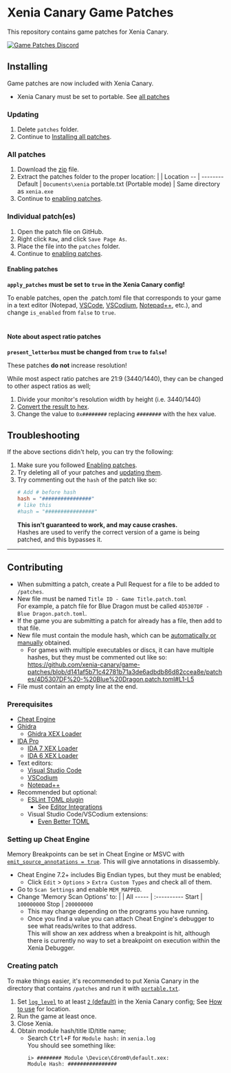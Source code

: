 # Xenia Canary Game Patches
This repository contains game patches for Xenia Canary.

[![Game Patches Discord](https://img.shields.io/discord/930763773109735484?color=5865F2&label=Game%20Patches%20Discord&logo=discord&logoColor=white)](https://discord.gg/fyRWq3xYNz)

## Installing
Game patches are now included with Xenia Canary.
  * Xenia Canary must be set to portable. See [all patches](#All-patches)

### Updating
1. Delete `patches` folder.
2. Continue to [Installing all patches](#All-patches).

### All patches
1. Download the [zip](../../../archive/main.zip) file.
2. Extract the patches folder to the proper location:
    |                            | Location
    --                           | --------
    Default                      | `Documents\xenia`
    portable.txt (Portable mode) | Same directory as `xenia.exe`
3. Continue to [enabling patches](#Enabling-patches).

### Individual patch(es)
1. Open the patch file on GitHub.
2. Right click `Raw`, and click `Save Page As`.
3. Place the file into the `patches` folder.
4. Continue to [enabling patches](#Enabling-patches).

#### Enabling patches
**`apply_patches` must be set to `true` in the Xenia Canary config!**

To enable patches, open the .patch.toml file that corresponds to your game in a text editor (Notepad, [VSCode](https://code.visualstudio.com/), [VSCodium](https://vscodium.com/), [Notepad++](https://notepad-plus-plus.org/), etc.), and change `is_enabled` from `false` to `true`.

#
#### Note about aspect ratio patches
**`present_letterbox` must be changed from `true` to `false`!**

These patches **do not** increase resolution!

While most aspect ratio patches are 21:9 (3440/1440), they can be changed to other aspect ratios as well;

1. Divide your monitor's resolution width by height (i.e. 3440/1440)
2. [Convert the result to hex](https://gregstoll.com/~gregstoll/floattohex).
3. Change the value to `0x########` replacing `########` with the hex value.

## Troubleshooting
If the above sections didn't help, you can try the following:
1. Make sure you followed [Enabling patches](#Enabling-patches).
2. Try deleting all of your patches and [updating them](#Updating).
3. Try commenting out the `hash` of the patch like so:
    ```toml
    # Add # before hash
    hash = "################"
    # like this
    #hash = "################"
    ```
    **This isn't guaranteed to work, and may cause crashes.**
    <br>Hashes are used to verify the correct version of a game is being patched, and this bypasses it.

---

## Contributing
 * When submitting a patch, create a Pull Request for a file to be added to `/patches`.
 * New file must be named `Title ID - Game Title.patch.toml`
  <br>For example, a patch file for Blue Dragon must be called `4D5307DF - Blue Dragon.patch.toml`.
 * If the game you are submitting a patch for already has a file, then add to that file.
 * New file must contain the module hash, which can be [automatically or manually](#Creating-patch) obtained.
    * For games with multiple executables or discs, it can have multiple hashes, but they must be commented out like so:
      https://github.com/xenia-canary/game-patches/blob/d141af5b71c42781b71a3de6adbdb86d82ccea8e/patches/4D5307DF%20-%20Blue%20Dragon.patch.toml#L1-L5
 * File must contain an empty line at the end.

### Prerequisites
* [Cheat Engine](https://www.cheatengine.org)
* [Ghidra](https://ghidra-sre.org/)
    * [Ghidra XEX Loader](https://github.com/zeroKilo/XEXLoaderWV/releases)
* [IDA Pro](https://hex-rays.com/ida-pro/)
    * [IDA 7 XEX Loader](https://github.com/emoose/idaxex)
    * [IDA 6 XEX Loader](https://xorloser.com/blog/?p=395)
* Text editors:
  * [Visual Studio Code](https://code.visualstudio.com/)
  * [VSCodium](https://vscodium.com/)
  * [Notepad++](https://notepad-plus-plus.org/)
* Recommended but optional:
  * [ESLint TOML plugin](https://ota-meshi.github.io/eslint-plugin-toml/user-guide/#installation)
      * See [Editor Integrations](https://ota-meshi.github.io/eslint-plugin-toml/user-guide/#editor-integrations)
  * Visual Studio Code/VSCodium extensions:
      * [Even Better TOML](https://marketplace.visualstudio.com/items?itemName=tamasfe.even-better-toml)

### Setting up Cheat Engine
Memory Breakpoints can be set in Cheat Engine or MSVC with [`emit_source_annotations = true`](https://github.com/xenia-canary/xenia-canary/wiki/Options). This will give annotations in disassembly.
 * Cheat Engine 7.2+ includes Big Endian types, but they must be enabled;
     * Click `Edit` > `Options` > `Extra Custom Types` and check all of them.
 * Go to `Scan Settings` and enable `MEM_MAPPED`.
* Change 'Memory Scan Options' to:
  |     | All
  ----- | :----------
  Start | `100000000`
  Stop  | `200000000`
  * This may change depending on the programs you have running.
  * Once you find a value you can attach Cheat Engine's debugger to see what reads/writes to that address.
<br>This will show an xex address when a breakpoint is hit, although there is currently no way to set a breakpoint on execution within the Xenia Debugger.

### Creating patch
To make things easier, it's recommended to put Xenia Canary in the directory that contains `/patches` and run it with [`portable.txt`](https://github.com/xenia-project/xenia/wiki/Options#how-to-use).

1. Set [`log_level`](https://github.com/xenia-canary/xenia-canary/wiki/Options) to at least [`2` (default)](https://github.com/xenia-canary/xenia-canary/wiki/Options) in the Xenia Canary config; See [How to use](https://github.com/xenia-canary/xenia-canary/wiki/Options#how-to-use) for location.
2. Run the game at least once.
3. Close Xenia.
4. Obtain module hash/title ID/title name;
    * Search <kbd>Ctrl+F</kbd> for `Module hash:` in `xenia.log`
    <br>You should see something like:
      ```
      i> ######## Module \Device\Cdrom0\default.xex:
      Module Hash: ################
      ```
